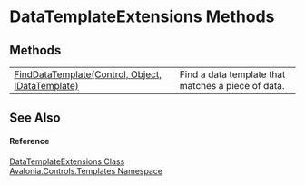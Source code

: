 # DataTemplateExtensions Methods




## Methods
<table>
<tr>
<td><a href="M_Avalonia_Controls_Templates_DataTemplateExtensions_FindDataTemplate">FindDataTemplate(Control, Object, IDataTemplate)</a></td>
<td>Find a data template that matches a piece of data.</td>
</tr>
</table>

## See Also


#### Reference
<a href="T_Avalonia_Controls_Templates_DataTemplateExtensions">DataTemplateExtensions Class</a>  
<a href="N_Avalonia_Controls_Templates">Avalonia.Controls.Templates Namespace</a>  

